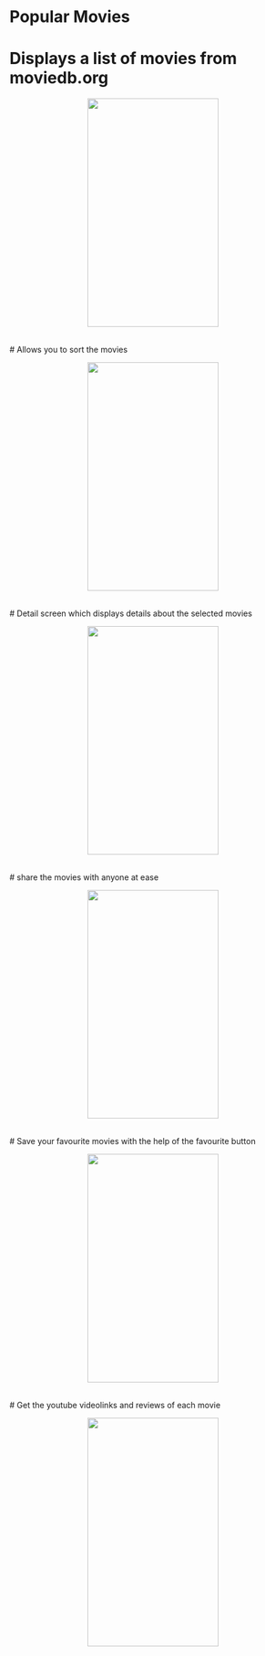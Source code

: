 # Popular Movies
# Displays a list of movies from moviedb.org
<p align="center">
<img src="https://raw.githubusercontent.com/pranavj7Z/PopularMovies/master/one.png" height=400px; width="230px"></img>
</p></br>
# Allows you to sort the movies
<p align="center">
<img src="https://raw.githubusercontent.com/pranavj7Z/PopularMovies/master/five.png" height=400px; width="230px"></img>
</p><br>
# Detail screen which displays details about the selected movies 
<p align="center">
<img src="https://raw.githubusercontent.com/pranavj7Z/PopularMovies/master/two.png" height=400px; width="230px"></img>
</p><br>
# share the movies with anyone at ease
<p align="center">
<img src="https://raw.githubusercontent.com/pranavj7Z/PopularMovies/master/eight.png" height=400px; width="230px"></img>
</p><br>
# Save your favourite movies with the help of the favourite button
<p align="center">
<img src="https://raw.githubusercontent.com/pranavj7Z/PopularMovies/master/fou.png" height=400px; width="230px"></img>
</p><br>
# Get the youtube videolinks and reviews of each movie
<p align="center">
<img src="https://raw.githubusercontent.com/pranavj7Z/PopularMovies/master/six.png" height=400px; width="230px"></img>
</p>
